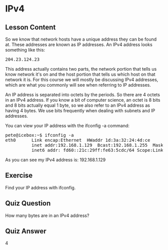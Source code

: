 # IPv4

## Lesson Content

So we know that network hosts have a unique address they can be found at. These addresses are known as IP addresses. An IPv4 address looks something like this:

<pre>204.23.124.23</pre>

This address actually contains two parts, the network portion that tells us know network it's on and the host portion that tells us which host on that network it is. For this course we will mostly be discussing IPv4 addresses, which are what you commonly will see when referring to IP addresses. 

An IP address is separated into octets by the periods. So there are 4 octets in an IPv4 address. If you know a bit of computer science, an octet is 8 bits and 8 bits actually equal 1 byte, so we also refer to an IPv4 address as having 4 bytes. We use bits frequently when dealing with subnets and IP addresses.

You can view your IP address with the ifconfig -a command:

<pre>
pete@icebox:~$ ifconfig -a
eth0      Link encap:Ethernet  HWaddr 1d:3a:32:24:4d:ce  
          inet addr:192.168.1.129  Bcast:192.168.1.255  Mask:255.255.255.0
          inet6 addr: fd60::21c:29ff:fe63:5cdc/64 Scope:Link
</pre>

As you can see my IPv4 address is: 192.168.1.129

## Exercise

Find your IP address with ifconfig.

## Quiz Question

How many bytes are in an IPv4 address?

## Quiz Answer

4